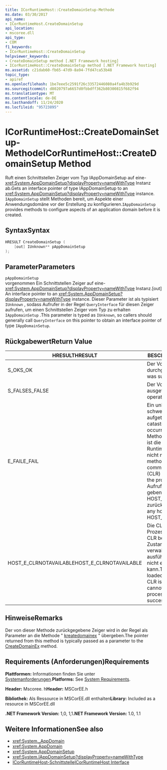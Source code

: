 ```yaml
---
title: ICorRuntimeHost::CreateDomainSetup-Methode
ms.date: 03/30/2017
api_name:
- ICorRuntimeHost.CreateDomainSetup
api_location:
- mscoree.dll
api_type:
- COM
f1_keywords:
- ICorRuntimeHost::CreateDomainSetup
helpviewer_keywords:
- CreateDomainSetup method [.NET Framework hosting]
- ICorRuntimeHost::CreateDomainSetup method [.NET Framework hosting]
ms.assetid: c21dab60-fb65-47d9-8a94-7fd47ca53b48
topic_type:
- apiref
ms.openlocfilehash: 1be7eee5c2591f26c33572446080a4fa4b3b929d
ms.sourcegitcommit: d8020797a6657d0fbbdff362b80300815f682f94
ms.translationtype: MT
ms.contentlocale: de-DE
ms.lasthandoff: 11/24/2020
ms.locfileid: "95723895"
---
```

# <a name="icorruntimehostcreatedomainsetup-method"></a><span data-ttu-id="6f5c6-102">ICorRuntimeHost::CreateDomainSetup-Methode</span><span class="sxs-lookup"><span data-stu-id="6f5c6-102">ICorRuntimeHost::CreateDomainSetup Method</span></span>

<span data-ttu-id="6f5c6-103">Ruft einen Schnittstellen Zeiger vom Typ IAppDomainSetup auf eine- <xref:System.AppDomainSetup?displayProperty=nameWithType> Instanz ab.</span><span class="sxs-lookup"><span data-stu-id="6f5c6-103">Gets an interface pointer of type IAppDomainSetup to an <xref:System.AppDomainSetup?displayProperty=nameWithType> instance.</span></span> <span data-ttu-id="6f5c6-104">`IAppDomainSetup` stellt Methoden bereit, um Aspekte einer Anwendungsdomäne vor der Erstellung zu konfigurieren.</span><span class="sxs-lookup"><span data-stu-id="6f5c6-104">`IAppDomainSetup` provides methods to configure aspects of an application domain before it is created.</span></span>  
  
## <a name="syntax"></a><span data-ttu-id="6f5c6-105">Syntax</span><span class="sxs-lookup"><span data-stu-id="6f5c6-105">Syntax</span></span>  
  
```cpp  
HRESULT CreateDomainSetup (  
    [out] IUnknown** pAppDomainSetup  
);  
```  
  
## <a name="parameters"></a><span data-ttu-id="6f5c6-106">Parameter</span><span class="sxs-lookup"><span data-stu-id="6f5c6-106">Parameters</span></span>  

 `pAppDomainSetup`  
 <span data-ttu-id="6f5c6-107">vorgenommen Ein Schnittstellen Zeiger auf eine- <xref:System.AppDomainSetup?displayProperty=nameWithType> Instanz.</span><span class="sxs-lookup"><span data-stu-id="6f5c6-107">[out] An interface pointer to an <xref:System.AppDomainSetup?displayProperty=nameWithType> instance.</span></span> <span data-ttu-id="6f5c6-108">Dieser Parameter ist als typisiert `IUnknown` , sodass Aufrufer in der Regel `QueryInterface` für diesen Zeiger aufrufen, um einen Schnittstellen Zeiger vom Typ zu erhalten `IAppDomainSetup` .</span><span class="sxs-lookup"><span data-stu-id="6f5c6-108">This parameter is typed as `IUnknown`, so callers should generally call `QueryInterface` on this pointer to obtain an interface pointer of type `IAppDomainSetup`.</span></span>  
  
## <a name="return-value"></a><span data-ttu-id="6f5c6-109">Rückgabewert</span><span class="sxs-lookup"><span data-stu-id="6f5c6-109">Return Value</span></span>  
  
|<span data-ttu-id="6f5c6-110">HRESULT</span><span class="sxs-lookup"><span data-stu-id="6f5c6-110">HRESULT</span></span>|<span data-ttu-id="6f5c6-111">BESCHREIBUNG</span><span class="sxs-lookup"><span data-stu-id="6f5c6-111">Description</span></span>|  
|-------------|-----------------|  
|<span data-ttu-id="6f5c6-112">S_OK</span><span class="sxs-lookup"><span data-stu-id="6f5c6-112">S_OK</span></span>|<span data-ttu-id="6f5c6-113">Der Vorgang wurde durchgeführt.</span><span class="sxs-lookup"><span data-stu-id="6f5c6-113">The operation was successful.</span></span>|  
|<span data-ttu-id="6f5c6-114">S_FALSE</span><span class="sxs-lookup"><span data-stu-id="6f5c6-114">S_FALSE</span></span>|<span data-ttu-id="6f5c6-115">Der Vorgang konnte nicht ausgeführt werden.</span><span class="sxs-lookup"><span data-stu-id="6f5c6-115">The operation failed to complete.</span></span>|  
|<span data-ttu-id="6f5c6-116">E_FAIL</span><span class="sxs-lookup"><span data-stu-id="6f5c6-116">E_FAIL</span></span>|<span data-ttu-id="6f5c6-117">Ein unbekannter, schwerwiegender Fehler ist aufgetreten.</span><span class="sxs-lookup"><span data-stu-id="6f5c6-117">An unknown, catastrophic failure occurred.</span></span> <span data-ttu-id="6f5c6-118">Wenn eine Methode E_FAIL zurückgibt, ist die Common Language Runtime (CLR) im Prozess nicht mehr verwendbar.</span><span class="sxs-lookup"><span data-stu-id="6f5c6-118">If a method returns E_FAIL, the common language runtime (CLR) is no longer usable in the process.</span></span> <span data-ttu-id="6f5c6-119">Nachfolgende Aufrufe von Hosting-APIs geben HOST_E_CLRNOTAVAILABLE zurück.</span><span class="sxs-lookup"><span data-stu-id="6f5c6-119">Subsequent calls to any hosting APIs return HOST_E_CLRNOTAVAILABLE.</span></span>|  
|<span data-ttu-id="6f5c6-120">HOST_E_CLRNOTAVAILABLE</span><span class="sxs-lookup"><span data-stu-id="6f5c6-120">HOST_E_CLRNOTAVAILABLE</span></span>|<span data-ttu-id="6f5c6-121">Die CLR wurde nicht in einen Prozess geladen, oder die CLR befindet sich in einem Zustand, in dem Sie verwalteten Code nicht ausführen oder den-Befehl nicht erfolgreich verarbeiten kann.</span><span class="sxs-lookup"><span data-stu-id="6f5c6-121">The CLR has not been loaded into a process, or the CLR is in a state in which it cannot run managed code or process the call successfully.</span></span>|  
  
## <a name="remarks"></a><span data-ttu-id="6f5c6-122">Hinweise</span><span class="sxs-lookup"><span data-stu-id="6f5c6-122">Remarks</span></span>  

 <span data-ttu-id="6f5c6-123">Der von dieser Methode zurückgegebene Zeiger wird in der Regel als Parameter an die Methode " [kreatedomainex](icorruntimehost-createdomainex-method.md) " übergeben.</span><span class="sxs-lookup"><span data-stu-id="6f5c6-123">The pointer returned from this method is typically passed as a parameter to the [CreateDomainEx](icorruntimehost-createdomainex-method.md) method.</span></span>  
  
## <a name="requirements"></a><span data-ttu-id="6f5c6-124">Requirements (Anforderungen)</span><span class="sxs-lookup"><span data-stu-id="6f5c6-124">Requirements</span></span>  

 <span data-ttu-id="6f5c6-125">**Plattformen:** Informationen finden Sie unter [Systemanforderungen](../../get-started/system-requirements.md).</span><span class="sxs-lookup"><span data-stu-id="6f5c6-125">**Platforms:** See [System Requirements](../../get-started/system-requirements.md).</span></span>  
  
 <span data-ttu-id="6f5c6-126">**Header:** Mscoree. h</span><span class="sxs-lookup"><span data-stu-id="6f5c6-126">**Header:** MSCorEE.h</span></span>  
  
 <span data-ttu-id="6f5c6-127">**Bibliothek:** Als Ressource in MSCorEE.dll enthalten</span><span class="sxs-lookup"><span data-stu-id="6f5c6-127">**Library:** Included as a resource in MSCorEE.dll</span></span>  
  
 <span data-ttu-id="6f5c6-128">**.NET Framework Version:** 1,0, 1,1</span><span class="sxs-lookup"><span data-stu-id="6f5c6-128">**.NET Framework Version:** 1.0, 1.1</span></span>  
  
## <a name="see-also"></a><span data-ttu-id="6f5c6-129">Weitere Informationen</span><span class="sxs-lookup"><span data-stu-id="6f5c6-129">See also</span></span>

- <xref:System._AppDomain>
- <xref:System.AppDomain>
- <xref:System.AppDomainSetup>
- <xref:System.IAppDomainSetup?displayProperty=nameWithType>
- [<span data-ttu-id="6f5c6-130">ICorRuntimeHost-Schnittstelle</span><span class="sxs-lookup"><span data-stu-id="6f5c6-130">ICorRuntimeHost Interface</span></span>](icorruntimehost-interface.md)

